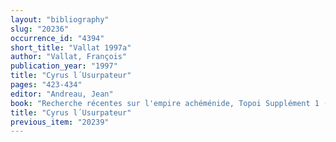 ```yaml
---
layout: "bibliography"
slug: "20236"
occurrence_id: "4394"
short_title: "Vallat 1997a"
author: "Vallat, François"
publication_year: "1997"
title: "Cyrus l´Usurpateur"
pages: "423-434"
editor: "Andreau, Jean"
book: "Recherche récentes sur l'empire achéménide, Topoi Supplément 1 (Lyon)"
title: "Cyrus l´Usurpateur"
previous_item: "20239"
---
```

